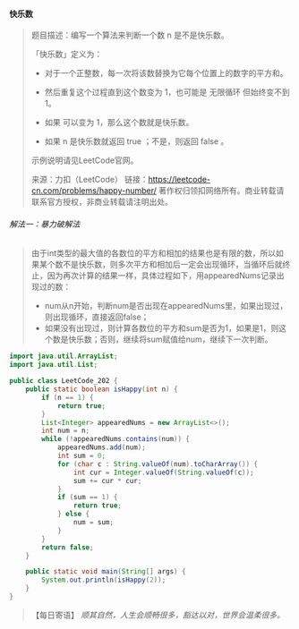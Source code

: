 #### 快乐数

> 题目描述：编写一个算法来判断一个数 n 是不是快乐数。
>
> 「快乐数」定义为：
>
> - 对于一个正整数，每一次将该数替换为它每个位置上的数字的平方和。
>
> - 然后重复这个过程直到这个数变为 1，也可能是 无限循环 但始终变不到 1。
> - 如果 可以变为  1，那么这个数就是快乐数。
> - 如果 n 是快乐数就返回 true ；不是，则返回 false 。
>
> 示例说明请见LeetCode官网。
>
> 来源：力扣（LeetCode）
> 链接：https://leetcode-cn.com/problems/happy-number/
> 著作权归领扣网络所有。商业转载请联系官方授权，非商业转载请注明出处。

###### 解法一：暴力破解法

> 由于int类型的最大值的各数位的平方和相加的结果也是有限的数，所以如果某个数不是快乐数，则多次平方和相加后一定会出现循环，当循环后就终止，因为再次计算的结果一样，具体过程如下，用appearedNums记录出现过的数：
>
> - num从n开始，判断num是否出现在appearedNums里，如果出现过，则出现循环，直接返回false；
> - 如果没有出现过，则计算各数位的平方和sum是否为1，如果是1，则这个数是快乐数；否则，继续将sum赋值给num，继续下一次判断。

```java
import java.util.ArrayList;
import java.util.List;

public class LeetCode_202 {
    public static boolean isHappy(int n) {
        if (n == 1) {
            return true;
        }
        List<Integer> appearedNums = new ArrayList<>();
        int num = n;
        while (!appearedNums.contains(num)) {
            appearedNums.add(num);
            int sum = 0;
            for (char c : String.valueOf(num).toCharArray()) {
                int cur = Integer.valueOf(String.valueOf(c));
                sum += cur * cur;
            }
            if (sum == 1) {
                return true;
            } else {
                num = sum;
            }
        }
        return false;
    }

    public static void main(String[] args) {
        System.out.println(isHappy(2));
    }
}
```

> 【每日寄语】 *顺其自然，人生会顺畅很多，豁达以对，世界会温柔很多。* 

